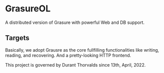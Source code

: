 # GrasureOL
A distributed version of Grasure with powerful Web and DB support.

## Targets
Basically, we adopt Grausre as the core fullfilling functionalities like writing, reading, and recovering.
And a pretty-looking HTTP frontend.


This project is governed by Durant Thorvalds since 13th, April, 2022.


